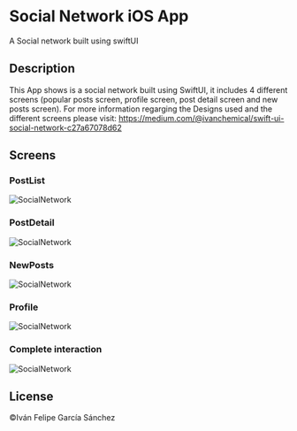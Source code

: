 # Social Network iOS App
A Social network built using swiftUI

## Description
This App shows is a social network built using SwiftUI, it includes 4 different screens (popular posts screen, profile screen, post detail screen and new posts screen).
For more information regarging the Designs used and the different screens please visit: https://medium.com/@ivanchemical/swift-ui-social-network-c27a67078d62

## Screens
### PostList
![SocialNetwork](imgs/Home.png)

### PostDetail
![SocialNetwork](imgs/Detail.png)

### NewPosts
![SocialNetwork](imgs/New.png)

### Profile
![SocialNetwork](imgs/Profile.png)

### Complete interaction
![SocialNetwork](imgs/SocialNetwork.png)


## License
©Iván Felipe García Sánchez
